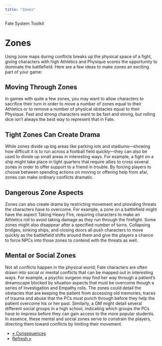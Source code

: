 ```yaml
---
title: "Zones"
---
```

    
Fate System Toolkit

#  Zones

Using zone maps during conflicts breaks up the physical space of a fight,
giving characters with high Athletics and Physique scores the opportunity to
dominate the battlefield. Here are a few ideas to make zones an exciting part
of your game:

## Moving Through Zones

In games with quite a few zones, you may want to allow characters to sacrifice
their turn in order to move a number of zones equal to their Athletics or to
remove a number of physical obstacles equal to their Physique. Fast and strong
characters want to be fast and strong, but rolling dice isn’t always the best
way to represent that in Fate.

## Tight Zones Can Create Drama

While zones divide up big areas like parking lots and stadiums—showing how
difficult it is to run across a football field quickly—they can also be used
to divide up small areas in interesting ways. For example, a fight on a ship
might take place in tight quarters that require allies to cross several zones
in order to offer support to a friend in trouble. By forcing players to choose
between spending actions on moving or offering help from afar, zones can make
ordinary conflicts dramatic.

## Dangerous Zone Aspects

Zones can also create drama by restricting movement and providing threats the
characters have to overcome. For example, a zone on a battlefield might have
the aspect <span class="aspect">Taking Heavy Fire</span>, requiring characters to make
an Athletics roll to avoid taking damage as they run through the firefight.
Some zones might also disappear after a specified number of turns. Collapsing
bridges, sinking ships, and closing doors all push characters to move quickly
as the battlefield shifts around them and give the players a chance to force
NPCs into those zones to contend with the threats as well.

## Mental or Social Zones

Not all conflicts happen in the physical world; Fate characters are often
drawn into social or mental conflicts that can be mapped out in interesting
ways. For example, a psychic surgeon may find her way through a patient’s
dreamscape blocked by situation aspects that must be overcome though a series
of Investigation and Empathy rolls. The zones could detail the obstacles that
are keeping the patient from accessing old memories, traces of trauma and
abuse that the PCs must punch through before they help the patient overcome
his or her past. Similarly, a GM might detail several different social groups
in a high school, indicating which groups the PCs have to impress before they
can gain access to the more popular students. In essence, these mental and
social zones serve to constrain the players, directing them toward conflicts
by limiting their movement.

  * [« Consequences](/fate-system-toolkit/consequences)
  * [Refresh »](/fate-system-toolkit/refresh)

